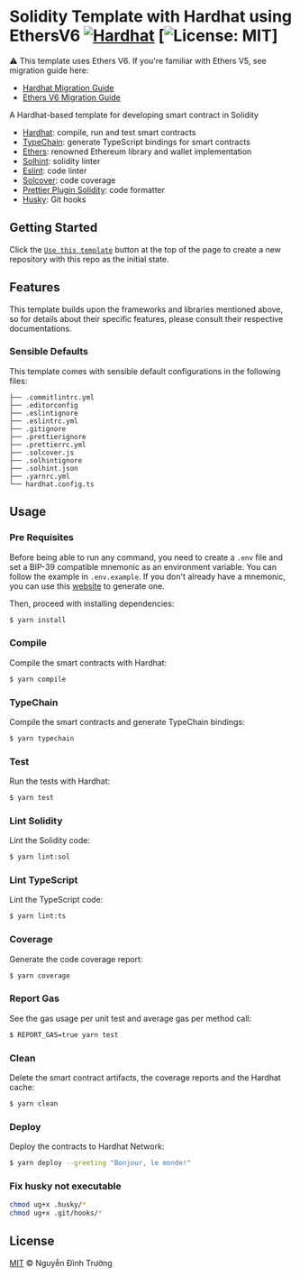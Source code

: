 # Solidity Template with Hardhat using EthersV6 [![Hardhat][hardhat-badge]][hardhat] [![License: MIT][license-badge]]

:warning: This template uses Ethers V6. If you're familiar with Ethers V5, see migration guide here:

-   [Hardhat Migration Guide](https://github.com/NomicFoundation/hardhat/releases/tag/%40nomicfoundation%2Fhardhat-toolbox%403.0.0)
-   [Ethers V6 Migration Guide](https://docs.ethers.org/v6/migrating/)

[hardhat]: https://hardhat.org/
[hardhat-badge]: https://img.shields.io/badge/Built%20with-Hardhat-FFDB1C.svg
[license]: https://opensource.org/licenses/MIT
[license-badge]: https://img.shields.io/badge/License-MIT-blue.svg

A Hardhat-based template for developing smart contract in Solidity

-   [Hardhat](https://github.com/nomiclabs/hardhat): compile, run and test smart contracts
-   [TypeChain](https://github.com/ethereum-ts/TypeChain): generate TypeScript bindings for smart contracts
-   [Ethers](https://github.com/ethers-io/ethers.js/): renowned Ethereum library and wallet implementation
-   [Solhint](https://github.com/protofire/solhint): solidity linter
-   [Eslint](https://github.com/eslint/eslint): code linter
-   [Solcover](https://github.com/sc-forks/solidity-coverage): code coverage
-   [Prettier Plugin Solidity](https://github.com/prettier-solidity/prettier-plugin-solidity): code formatter
-   [Husky](https://github.com/typicode/husky): Git hooks

## Getting Started

Click the [`Use this template`](https://github.com/ndtr2000/solidity-hardhat-template/generate) button at the top of the page to
create a new repository with this repo as the initial state.

## Features

This template builds upon the frameworks and libraries mentioned above, so for details about their specific features,
please consult their respective documentations.

### Sensible Defaults

This template comes with sensible default configurations in the following files:

```text
├── .commitlintrc.yml
├── .editorconfig
├── .eslintignore
├── .eslintrc.yml
├── .gitignore
├── .prettierignore
├── .prettierrc.yml
├── .solcover.js
├── .solhintignore
├── .solhint.json
├── .yarnrc.yml
└── hardhat.config.ts
```

## Usage

### Pre Requisites

Before being able to run any command, you need to create a `.env` file and set a BIP-39 compatible mnemonic as an
environment variable. You can follow the example in `.env.example`. If you don't already have a mnemonic, you can use
this [website](https://iancoleman.io/bip39/) to generate one.

Then, proceed with installing dependencies:

```sh
$ yarn install
```

### Compile

Compile the smart contracts with Hardhat:

```sh
$ yarn compile
```

### TypeChain

Compile the smart contracts and generate TypeChain bindings:

```sh
$ yarn typechain
```

### Test

Run the tests with Hardhat:

```sh
$ yarn test
```

### Lint Solidity

Lint the Solidity code:

```sh
$ yarn lint:sol
```

### Lint TypeScript

Lint the TypeScript code:

```sh
$ yarn lint:ts
```

### Coverage

Generate the code coverage report:

```sh
$ yarn coverage
```

### Report Gas

See the gas usage per unit test and average gas per method call:

```sh
$ REPORT_GAS=true yarn test
```

### Clean

Delete the smart contract artifacts, the coverage reports and the Hardhat cache:

```sh
$ yarn clean
```

### Deploy

Deploy the contracts to Hardhat Network:

```sh
$ yarn deploy --greeting "Bonjour, le monde!"
```

### Fix husky not executable

```sh
chmod ug+x .husky/*
chmod ug+x .git/hooks/*
```

## License

[MIT](./LICENSE.md) © Nguyễn Đình Trường
